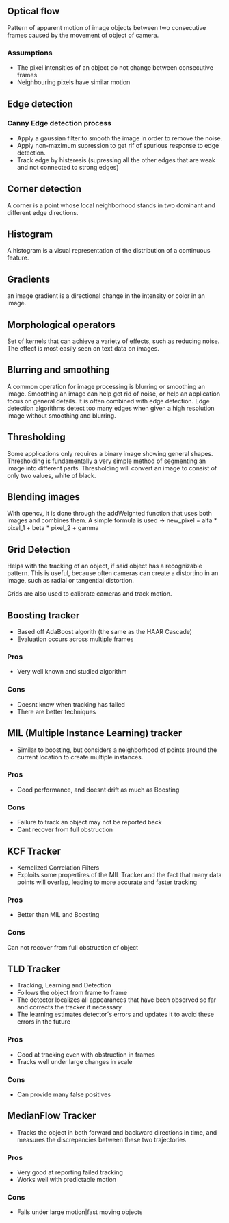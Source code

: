 ## Optical flow

Pattern of apparent motion of image objects between two consecutive frames caused by the movement of object of camera. 
### Assumptions

* The pixel intensities of an object do not change between consecutive frames
* Neighbouring pixels have similar motion

## Edge detection 

### Canny Edge detection process 

* Apply a gaussian filter to smooth the image in order to remove the noise. 
* Apply non-maximum supression to get rif of spurious response to edge detection. 
* Track edge by histeresis (supressing all the other edges that are weak and not connected to strong edges)

## Corner detection 

A corner is a point whose local neighborhood stands in two dominant and different edge directions. 


## Histogram

A histogram is a visual representation of the distribution of a continuous feature. 


## Gradients

an image gradient is a directional change in the intensity or color in an image. 

## Morphological operators 

Set of kernels that can achieve a variety of effects, such as reducing noise. 
The effect is most easily seen on text data on images. 


## Blurring and smoothing 

A common operation for image processing is blurring or smoothing an image. 
Smoothing an image can help get rid of noise, or help an application focus on general details. 
It is often combined with edge detection. 
Edge detection algorithms detect too many edges when given a high resolution image without smoothing and blurring. 

## Thresholding 

Some applications only requires a binary image showing general shapes. 
Thresholding is fundamentally a very simple method of segmenting an image into different parts.
Thresholding will convert an image to consist of only two values, white of black. 

## Blending images

With opencv, it is done through the addWeighted function that uses both images and combines them. 
A simple formula is used ->
new_pixel = alfa * pixel_1 + beta * pixel_2 + gamma

## Grid Detection
Helps with the tracking of an object, if said object has a recognizable pattern. 
This is useful, because often cameras can create a distortino in an image, such as radial or tangential distortion. 

Grids are also used to calibrate cameras and track motion. 


## Boosting tracker

* Based off AdaBoost algorith (the same as the HAAR Cascade)
* Evaluation occurs across multiple frames

### Pros
* Very well known and studied algorithm

### Cons
* Doesnt know when tracking has failed
* There are better techniques

## MIL (Multiple Instance Learning) tracker
* Similar to boosting, but considers a neighborhood of points around the current location to create multiple instances. 
### Pros
* Good performance, and doesnt drift as much as Boosting
### Cons
* Failure to track an object may not be reported back
* Cant recover from full obstruction

## KCF Tracker
* Kernelized Correlation Filters
* Exploits some propertires of the MIL Tracker and the fact that many data points will overlap, leading to more accurate and faster tracking
### Pros
* Better than MIL and Boosting
### Cons
Can not recover from full obstruction of object

## TLD Tracker
* Tracking, Learning and Detection
* Follows the object from frame to frame
* The detector localizes all appearances that have been observed so far and corrects the tracker if necessary
* The learning estimates detector´s errors and updates it to avoid these errors in the future
### Pros
* Good at tracking even with obstruction in frames
* Tracks well under large changes in scale

### Cons
* Can provide many false positives

## MedianFlow Tracker
* Tracks the object in both forward and backward directions in time, and measures the discrepancies between these two trajectories

### Pros

* Very good at reporting failed tracking
* Works well with predictable motion

### Cons

* Fails under large motion|fast moving objects


